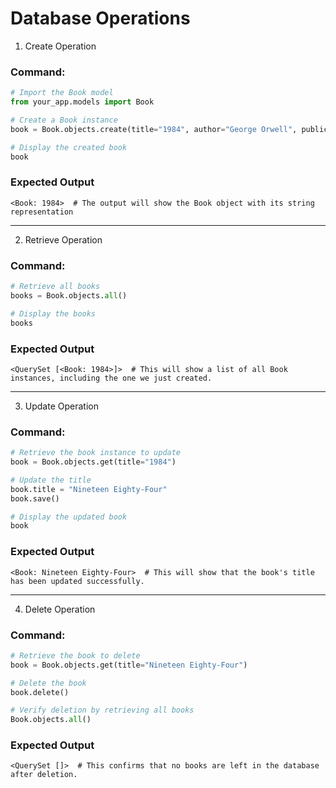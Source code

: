 # Database Operations

1. Create Operation

### Command:
```python
# Import the Book model
from your_app.models import Book

# Create a Book instance
book = Book.objects.create(title="1984", author="George Orwell", publication_year=1949)

# Display the created book
book
```

### Expected Output
`<Book: 1984>  # The output will show the Book object with its string representation`

---

2. Retrieve Operation

### Command:
```python
# Retrieve all books
books = Book.objects.all()

# Display the books
books
```

### Expected Output
`<QuerySet [<Book: 1984>]>  # This will show a list of all Book instances, including the one we just created.`

---

3. Update Operation

### Command:
```python
# Retrieve the book instance to update
book = Book.objects.get(title="1984")

# Update the title
book.title = "Nineteen Eighty-Four"
book.save()

# Display the updated book
book
```

### Expected Output
`<Book: Nineteen Eighty-Four>  # This will show that the book's title has been updated successfully.`

---

4. Delete Operation

### Command:
```python
# Retrieve the book to delete
book = Book.objects.get(title="Nineteen Eighty-Four")

# Delete the book
book.delete()

# Verify deletion by retrieving all books
Book.objects.all()
```

### Expected Output
`<QuerySet []>  # This confirms that no books are left in the database after deletion.`

